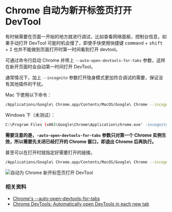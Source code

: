 Chrome 自动为新开标签页打开 DevTool
===

有时候需要在页面一开始的地方就进行调试，比如查看网络面板，控制台信息，如果手动打开 DevTool 可能时机会慢了，即使手快使用快捷键 <kbd>command</kbd> + <kbd>shift</kbd> + <kbd>I</kbd> 也并不能做到页面打开时第一时间看到打开 devtool。

可通过命令行启动 Chrome 并带上 `--auto-open-devtools-for-tabs` 参数，这样在新开页面时会自动第一时间打开 DevTool。

通常情况下，加上 `--incognito` 参数打开隐身模式更加符合调试的需要，保证没有其他插件的干扰。

Mac 下使用以下命令：

```sh
/Applications/Google\ Chrome.app/Contents/MacOS/Google\ Chrome --incognito --auto-open-devtools-for-tabs
```

Windows 下（未测试）：

```sh
C:\Program Files (x86)\Google\Chrome\Application\chrome.exe" -incognito -auto-open-devtools-for-tabs
```

**需要注意的是，`-auto-open-devtools-for-tabs` 参数只对第一个 Chrome 实例生效，所以需要先关闭已经打开的 Chrome 窗口，即退出  Chrome 后再执行。**

甚至可以在打开时就指定好需要打开的链接。

```sh
/Applications/Google\ Chrome.app/Contents/MacOS/Google\ Chrome --incognito --auto-open-devtools-for-tabs https://www.baidu.com
```


![自动为 Chrome 新开标签页打开 DevTool](https://raw.githubusercontent.com/wayou/wayou.github.io/master/posts/auto-open-chrome-dev-tool-for-new-tab/assets/auto-open-chrome-dev-tool-for-new-tab.gif)


### 相关资料

- [Chrome's --auto-open-devtools-for-tabs](https://stackoverflow.com/a/50481022/1553656)
- [Chrome DevTools: Automatically open DevTools in each new tab](https://umaar.com/dev-tips/111-auto-open-devtools/)
